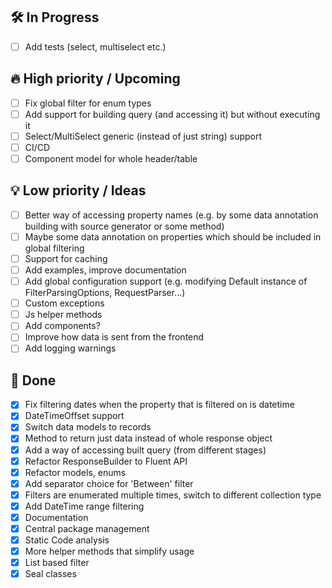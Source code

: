 ## 🛠 In Progress

  - [ ] Add tests (select, multiselect etc.)

## 🔥 High priority / Upcoming

  - [ ] Fix global filter for enum types
  - [ ] Add support for building query (and accessing it) but without executing it
  - [ ] Select/MultiSelect generic (instead of just string) support
  - [ ] CI/CD
  - [ ] Component model for whole header/table

## 💡 Low priority / Ideas

  - [ ] Better way of accessing property names (e.g. by some data annotation building with source generator or some method)
  - [ ] Maybe some data annotation on properties which should be included in global filtering
  - [ ] Support for caching
  - [ ] Add examples, improve documentation
  - [ ] Add global configuration support (e.g. modifying Default instance of FilterParsingOptions, RequestParser...)
  - [ ] Custom exceptions
  - [ ] Js helper methods
  - [ ] Add components?
  - [ ] Improve how data is sent from the frontend
  - [ ] Add logging warnings

## 🧹 Done

  - [x] Fix filtering dates when the property that is filtered on is datetime
  - [x] DateTimeOffset support
  - [x] Switch data models to records
  - [x] Method to return just data instead of whole response object
  - [x] Add a way of accessing built query (from different stages)
  - [x] Refactor ResponseBuilder to Fluent API
  - [x] Refactor models, enums
  - [x] Add separator choice for 'Between' filter
  - [x] Filters are enumerated multiple times, switch to different collection type
  - [x] Add DateTime range filtering
  - [x] Documentation
  - [x] Central package management
  - [x] Static Code analysis
  - [x] More helper methods that simplify usage
  - [x] List based filter
  - [x] Seal classes

